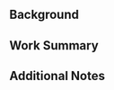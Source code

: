 ## Background
<!-- write about the reason this PR is needed -->


## Work Summary
<!-- write about the work you've done in this PR -->


## Additional Notes
<!-- write any additional notes here -->

